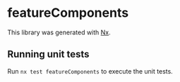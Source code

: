 # featureComponents

This library was generated with [Nx](https://nx.dev).

## Running unit tests

Run `nx test featureComponents` to execute the unit tests.
